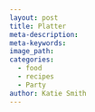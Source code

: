 ```yaml
---
layout: post
title: Platter
meta-description:
meta-keywords:
image_path:
categories:
  - food
  - recipes
  - Party
author: Katie Smith
---
```


